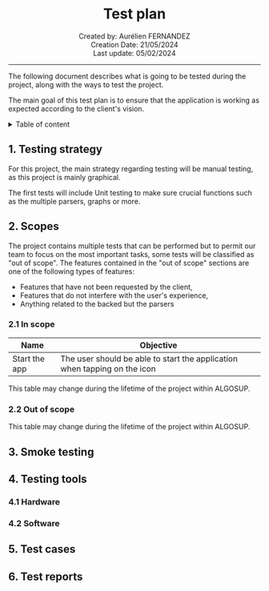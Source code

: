 
<h1 align="center"> Test plan </h1>

<p align="center"> 
Created by: Aurélien FERNANDEZ <br> Creation Date: 21/05/2024 <br> Last update: 05/02/2024
</p>

___

The following document describes what is going to be tested during the project, along with the ways to test the project.

The main goal of this test plan is to ensure that the application is working as expected according to the client's vision.

<details>

<summary>Table of content</summary>

- [1. Testing strategy](#1-testing-strategy)
- [2. Scopes](#2-scopes)
  - [2.1 In scope](#21-in-scope)
  - [2.2 Out of scope](#22-out-of-scope)
- [3. Smoke testing](#3-smoke-testing)
- [4. Testing tools](#4-testing-tools)
  - [4.1 Hardware](#41-hardware)
  - [4.2 Software](#42-software)
- [5. Test cases](#5-test-cases)
- [6. Test reports](#6-test-reports)


</details>

## 1. Testing strategy

For this project, the main strategy regarding testing will be manual testing, as this project is mainly graphical. 

The first tests will include Unit testing to make sure crucial functions such as the multiple parsers, graphs or more. 

## 2. Scopes 

The project contains multiple tests that can be performed but to permit our team to focus on the most important tasks, some tests will be classified as "out of scope". The features contained in the "out of scope" sections are one of the following types of features:

- Features that have not been requested by the client,
- Features that do not interfere with the user's experience,
- Anything related to the backed but the parsers

### 2.1 In scope

| Name          | Objective                                                                 |
| ------------- | ------------------------------------------------------------------------- |
| Start the app | The user should be able to start the application when tapping on the icon |

This table may change during the lifetime of the project within ALGOSUP.
### 2.2 Out of scope

This table may change during the lifetime of the project within ALGOSUP.
## 3. Smoke testing

## 4. Testing tools

### 4.1 Hardware

### 4.2 Software

## 5. Test cases

## 6. Test reports



